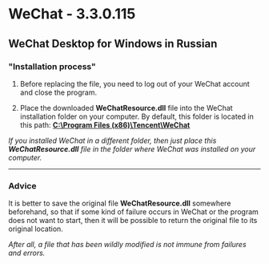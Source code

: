 # WeChat - 3.3.0.115
WeChat Desktop for Windows in Russian
----

### "Installation process"
1. Before replacing the file, you need to log out of your WeChat account and close the program.

2. Place the downloaded **WeChatResource.dll** file into the WeChat installation folder on your computer. By default, this folder is located in this path: [**C:\Program Files (x86)\Tencent\WeChat**]()

*If you installed WeChat in a different folder, then just place this **WeChatResource.dll** file in the folder where WeChat was installed on your computer.*

----

### Advice
It is better to save the original file **WeChatResource.dll** somewhere beforehand, so that if some kind of failure occurs in WeChat or the program does not want to start, then it will be possible to return the original file to its original location.

*After all, a file that has been wildly modified is not immune from failures and errors.*
